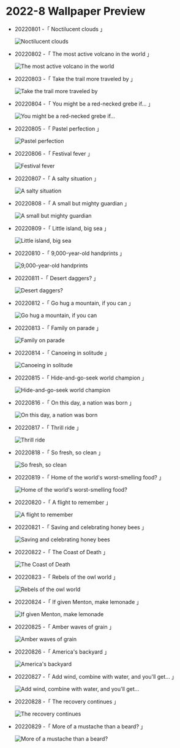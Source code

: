 # 2022-8 Wallpaper Preview 
- 20220801 -「 Noctilucent clouds 」
  ![Noctilucent clouds](https://bing.com/th?id=OHR.NoctilucentClouds_EN-US0838966037_UHD.jpg&rf=LaDigue_UHD.jpg&pid=hp&w=3840&h=2160&rs=1&c=4) 
- 20220802 -「 The most active volcano in the world 」
  ![The most active volcano in the world](https://bing.com/th?id=OHR.LavaTube_EN-US0984183891_UHD.jpg&rf=LaDigue_UHD.jpg&pid=hp&w=3840&h=2160&rs=1&c=4) 
- 20220803 -「 Take the trail more traveled by 」
  ![Take the trail more traveled by](https://bing.com/th?id=OHR.HickmanBridge_EN-US1087333208_UHD.jpg&rf=LaDigue_UHD.jpg&pid=hp&w=3840&h=2160&rs=1&c=4) 
- 20220804 -「 You might be a red-necked grebe if… 」
  ![You might be a red-necked grebe if…](https://bing.com/th?id=OHR.RedneckedGrebe_EN-US1190259802_UHD.jpg&rf=LaDigue_UHD.jpg&pid=hp&w=3840&h=2160&rs=1&c=4) 
- 20220805 -「 Pastel perfection 」
  ![Pastel perfection](https://bing.com/th?id=OHR.BangladeshWaterLilies_EN-US1994505786_UHD.jpg&rf=LaDigue_UHD.jpg&pid=hp&w=3840&h=2160&rs=1&c=4) 
- 20220806 -「 Festival fever 」
  ![Festival fever](https://bing.com/th?id=OHR.MilitaryTattoo_EN-US2404986711_UHD.jpg&rf=LaDigue_UHD.jpg&pid=hp&w=3840&h=2160&rs=1&c=4) 
- 20220807 -「 A salty situation 」
  ![A salty situation](https://bing.com/th?id=OHR.SFSaltFlats_EN-US2301713772_UHD.jpg&rf=LaDigue_UHD.jpg&pid=hp&w=3840&h=2160&rs=1&c=4) 
- 20220808 -「 A small but mighty guardian 」
  ![A small but mighty guardian](https://bing.com/th?id=OHR.SpringPoint_EN-US2439443308_UHD.jpg&rf=LaDigue_UHD.jpg&pid=hp&w=3840&h=2160&rs=1&c=4) 
- 20220809 -「 Little island, big sea 」
  ![Little island, big sea](https://bing.com/th?id=OHR.EsPantaleu_EN-US2555315913_UHD.jpg&rf=LaDigue_UHD.jpg&pid=hp&w=3840&h=2160&rs=1&c=4) 
- 20220810 -「 9,000-year-old handprints 」
  ![9,000-year-old handprints](https://bing.com/th?id=OHR.CuevaManos_EN-US2810052050_UHD.jpg&rf=LaDigue_UHD.jpg&pid=hp&w=3840&h=2160&rs=1&c=4) 
- 20220811 -「 Desert daggers? 」
  ![Desert daggers?](https://bing.com/th?id=OHR.AnniversaryJTNP_EN-US2914674933_UHD.jpg&rf=LaDigue_UHD.jpg&pid=hp&w=3840&h=2160&rs=1&c=4) 
- 20220812 -「 Go hug a mountain, if you can 」
  ![Go hug a mountain, if you can](https://bing.com/th?id=OHR.MtTsubakuro_EN-US2985513957_UHD.jpg&rf=LaDigue_UHD.jpg&pid=hp&w=3840&h=2160&rs=1&c=4) 
- 20220813 -「 Family on parade 」
  ![Family on parade](https://bing.com/th?id=OHR.AmboseliElephants_EN-US1510486473_UHD.jpg&rf=LaDigue_UHD.jpg&pid=hp&w=3840&h=2160&rs=1&c=4) 
- 20220814 -「 Canoeing in solitude 」
  ![Canoeing in solitude](https://bing.com/th?id=OHR.BoundaryWaters_EN-US1592534087_UHD.jpg&rf=LaDigue_UHD.jpg&pid=hp&w=3840&h=2160&rs=1&c=4) 
- 20220815 -「 Hide-and-go-seek world champion 」
  ![Hide-and-go-seek world champion](https://bing.com/th?id=OHR.PantherChameleon_EN-US2150362477_UHD.jpg&rf=LaDigue_UHD.jpg&pid=hp&w=3840&h=2160&rs=1&c=4) 
- 20220816 -「 On this day, a nation was born 」
  ![On this day, a nation was born](https://bing.com/th?id=OHR.ChittorgarhFort_EN-US2246278299_UHD.jpg&rf=LaDigue_UHD.jpg&pid=hp&w=3840&h=2160&rs=1&c=4) 
- 20220817 -「 Thrill ride 」
  ![Thrill ride](https://bing.com/th?id=OHR.GreatWhiteRoller_EN-US2453743631_UHD.jpg&rf=LaDigue_UHD.jpg&pid=hp&w=3840&h=2160&rs=1&c=4) 
- 20220818 -「 So fresh, so clean 」
  ![So fresh, so clean](https://bing.com/th?id=OHR.AquarioNatural_EN-US2602910599_UHD.jpg&rf=LaDigue_UHD.jpg&pid=hp&w=3840&h=2160&rs=1&c=4) 
- 20220819 -「 Home of the world's worst-smelling food? 」
  ![Home of the world's worst-smelling food?](https://bing.com/th?id=OHR.SourHerring_EN-US2672490827_UHD.jpg&rf=LaDigue_UHD.jpg&pid=hp&w=3840&h=2160&rs=1&c=4) 
- 20220820 -「 A flight to remember 」
  ![A flight to remember](https://bing.com/th?id=OHR.SolarImpulse2_EN-US2864472613_UHD.jpg&rf=LaDigue_UHD.jpg&pid=hp&w=3840&h=2160&rs=1&c=4) 
- 20220821 -「 Saving and celebrating honey bees 」
  ![Saving and celebrating honey bees](https://bing.com/th?id=OHR.BearProof_EN-US2982363241_UHD.jpg&rf=LaDigue_UHD.jpg&pid=hp&w=3840&h=2160&rs=1&c=4) 
- 20220822 -「 The Coast of Death 」
  ![The Coast of Death](https://bing.com/th?id=OHR.CostadaMorte_EN-US3132736041_UHD.jpg&rf=LaDigue_UHD.jpg&pid=hp&w=3840&h=2160&rs=1&c=4) 
- 20220823 -「 Rebels of the owl world 」
  ![Rebels of the owl world](https://bing.com/th?id=OHR.TenderMoment_EN-US3269942524_UHD.jpg&rf=LaDigue_UHD.jpg&pid=hp&w=3840&h=2160&rs=1&c=4) 
- 20220824 -「 If given Menton, make lemonade 」
  ![If given Menton, make lemonade](https://bing.com/th?id=OHR.MentonFrance_EN-US3424001829_UHD.jpg&rf=LaDigue_UHD.jpg&pid=hp&w=3840&h=2160&rs=1&c=4) 
- 20220825 -「 Amber waves of grain 」
  ![Amber waves of grain](https://bing.com/th?id=OHR.WheatField_EN-US3537753695_UHD.jpg&rf=LaDigue_UHD.jpg&pid=hp&w=3840&h=2160&rs=1&c=4) 
- 20220826 -「 America's backyard 」
  ![America's backyard](https://bing.com/th?id=OHR.CascadesNP_EN-US3684575794_UHD.jpg&rf=LaDigue_UHD.jpg&pid=hp&w=3840&h=2160&rs=1&c=4) 
- 20220827 -「 Add wind, combine with water, and you'll get... 」
  ![Add wind, combine with water, and you'll get...](https://bing.com/th?id=OHR.PeljesacWind_EN-US5380116190_UHD.jpg&rf=LaDigue_UHD.jpg&pid=hp&w=3840&h=2160&rs=1&c=4) 
- 20220828 -「 The recovery continues 」
  ![The recovery continues](https://bing.com/th?id=OHR.MSHV_EN-US5482864526_UHD.jpg&rf=LaDigue_UHD.jpg&pid=hp&w=3840&h=2160&rs=1&c=4) 
- 20220829 -「 More of a mustache than a beard? 」
  ![More of a mustache than a beard?](https://bing.com/th?id=OHR.BeardedTit_EN-US6692547915_UHD.jpg&rf=LaDigue_UHD.jpg&pid=hp&w=3840&h=2160&rs=1&c=4) 
